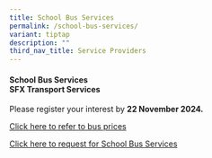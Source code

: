```yaml
---
title: School Bus Services
permalink: /school-bus-services/
variant: tiptap
description: ""
third_nav_title: Service Providers
---
```

<h4><strong>School Bus Services</strong><br><strong>SFX Transport Services</strong></h4>
<p>Please register your interest by <strong>22 November 2024.</strong>
</p>
<p><a href="/files/P1 Orientation 2025/School_bus_prices_2025.pdf" rel="noopener nofollow" target="_blank">Click here to refer to bus prices</a>
</p>
<p><a href="/files/P1 Orientation 2025/Request_for_school_bus_services_2025.pdf" rel="noopener nofollow" target="_blank">Click here to request for School Bus Services</a>
</p>